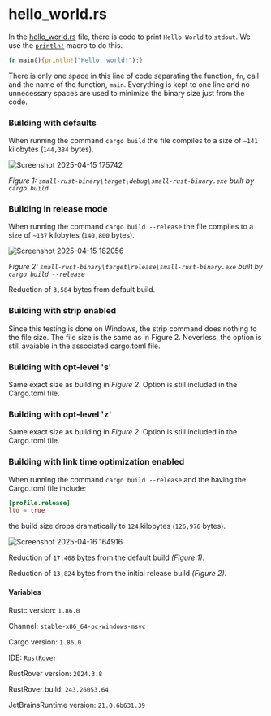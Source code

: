 # hello_world.rs
In the [hello_world.rs](https://github.com/Polycarbohydrate/small-rust-binary/blob/main/src/hello_world/hello_world.rs) file, there is code to print `Hello World` to `stdout`. We use the [`println!`](https://doc.rust-lang.org/std/macro.println.html) macro to do this.

```rust
fn main(){println!("Hello, world!");}
```

There is only one space in this line of code separating the function, `fn`, call and the name of the function, `main`. Everything is kept to one line and no unnecessary spaces are used to minimize the binary size just from the code.

### Building with defaults
When running the command `cargo build` the file compiles to a size of `~141` kilobytes (`144,384` bytes).

![Screenshot 2025-04-15 175742](https://github.com/user-attachments/assets/ba4fd767-0f0c-4784-be9a-ec3e41226e89)

*Figure 1: `small-rust-binary\target\debug\small-rust-binary.exe` built by `cargo build`*

### Building in release mode
When running the command `cargo build --release` the file compiles to a size of `~137` kilobytes (`140,800` bytes).

![Screenshot 2025-04-15 182056](https://github.com/user-attachments/assets/c67996ee-2d84-45af-933e-08292d839110)

*Figure 2: `small-rust-binary\target\release\small-rust-binary.exe` built by `cargo build --release`*

Reduction of `3,584` bytes from default build.

### Building with strip enabled
Since this testing is done on Windows, the strip command does nothing to the file size. The file size is the same as in Figure 2. Neverless, the option is still avaiable in the associated cargo.toml file.

### Building with opt-level 's'
Same exact size as building in *Figure 2*. Option is still included in the Cargo.toml file.

### Building with opt-level 'z'
Same exact size as building in *Figure 2*. Option is still included in the Cargo.toml file.

### Building with link time optimization enabled
When running the command `cargo build --release` and the having the Cargo.toml file include:

```toml
[profile.release]
lto = true
```

the build size drops dramatically to `124` kilobytes (`126,976` bytes).

![Screenshot 2025-04-16 164916](https://github.com/user-attachments/assets/676e895b-5d31-46fc-94df-14496c138744)

Reduction of `17,408` bytes from the default build *(Figure 1)*.

Reduction of `13,824` bytes from the initial release build *(Figure 2)*.

#### Variables
Rustc version: `1.86.0`

Channel: `stable-x86_64-pc-windows-msvc`

Cargo version: `1.86.0`

IDE: [`RustRover`](https://www.jetbrains.com/rust/)

RustRover version: `2024.3.8`

RustRover build: `243.26053.64`

JetBrainsRuntime version: `21.0.6b631.39`
